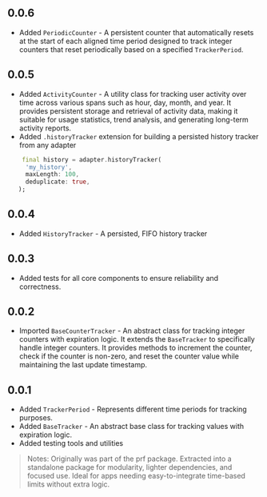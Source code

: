 ## 0.0.6

- Added `PeriodicCounter` - A persistent counter that automatically resets at the start of each aligned time period designed to track integer counters that reset periodically based on a specified `TrackerPeriod`.

## 0.0.5

- Added `ActivityCounter` - A utility class for tracking user activity over time across various spans such as hour, day, month, and year. It provides persistent storage and retrieval of activity data, making it suitable for usage statistics, trend analysis, and generating long-term activity reports.
- Added `.historyTracker` extension for building a persisted history tracker from any adapter

```dart
    final history = adapter.historyTracker(
     'my_history',
     maxLength: 100,
     deduplicate: true,
   );
```

## 0.0.4

- Added `HistoryTracker` - A persisted, FIFO history tracker

## 0.0.3

- Added tests for all core components to ensure reliability and correctness.

## 0.0.2

- Imported `BaseCounterTracker` - An abstract class for tracking integer counters with expiration logic. It extends the `BaseTracker` to specifically handle integer counters. It provides methods to increment the counter, check if the counter is non-zero, and reset the counter value while maintaining the last update timestamp.

## 0.0.1

- Added `TrackerPeriod` - Represents different time periods for tracking purposes.
- Added `BaseTracker` - An abstract base class for tracking values with expiration logic.
- Added testing tools and utilities

> Notes: Originally was part of the prf package. Extracted into a standalone package for modularity, lighter dependencies, and focused use. Ideal for apps needing easy-to-integrate time-based limits without extra logic.
